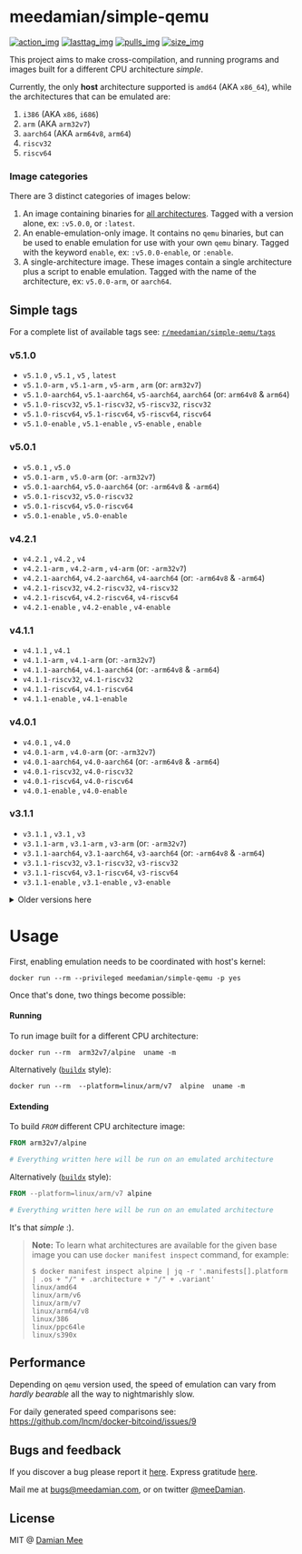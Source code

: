 meedamian/simple-qemu
=====================

[![action_img]][action_url] [![lasttag_img]][lasttag_url] [![pulls_img]][hub] [![size_img]][hub]

[action_img]: https://github.com/meeDamian/simple-qemu/workflows/Check%20master%20or%20PR/badge.svg
[action_url]: https://github.com/meeDamian/simple-qemu/actions?query=workflow%3A%22Check+master+or+PR%22

[lasttag_url]: https://github.com/meedamian/simple-qemu/releases/latest
[lasttag_img]: https://badgen.net/github/tag/meedamian/simple-qemu

[size_img]: https://badgen.net/docker/size/meedamian/simple-qemu/arm64?icon=docker&label=size%20%28arm64%29
[pulls_img]: https://badgen.net/docker/pulls/meedamian/simple-qemu?icon=docker&label=pulls
[hub]: https://hub.docker.com/r/meedamian/simple-qemu

This project aims to make cross-compilation, and running programs and images built for a different CPU architecture _simple_.

Currently, the only **host** architecture supported is `amd64` (AKA `x86_64`), while the architectures that can be emulated are:

1. `i386` (AKA `x86`, `i686`)
1. `arm` (AKA `arm32v7`)
1. `aarch64` (AKA `arm64v8`, `arm64`)
1. `riscv32`
1. `riscv64`


### Image categories

There are 3 distinct categories of images below:

1. An image containing binaries for [all architectures].  Tagged with a version alone, ex: `:v5.0.0`, or `:latest`.
1. An enable-emulation-only image.  It contains no `qemu` binaries, but can be used to enable emulation for use with your own `qemu` binary.  Tagged with the keyword `enable`, ex: `:v5.0.0-enable`, or `:enable`.
1. A single-architecture image.  These images contain a single architecture plus a script to enable emulation.  Tagged with the name of the architecture, ex: `v5.0.0-arm`, or `aarch64`.

[all architectures]: ./built-architectures.txt



Simple tags
-----------

For a complete list of available tags see: [`r/meedamian/simple-qemu/tags`](https://hub.docker.com/r/meedamian/simple-qemu/tags)

### v5.1.0
* `v5.1.0`        , `v5.1`        , `v5`        , `latest`
* `v5.1.0-arm`    , `v5.1-arm`    , `v5-arm`    , `arm`     (or: `arm32v7`)
* `v5.1.0-aarch64`, `v5.1-aarch64`, `v5-aarch64`, `aarch64` (or: `arm64v8` & `arm64`)
* `v5.1.0-riscv32`, `v5.1-riscv32`, `v5-riscv32`, `riscv32`
* `v5.1.0-riscv64`, `v5.1-riscv64`, `v5-riscv64`, `riscv64`
* `v5.1.0-enable` , `v5.1-enable` , `v5-enable` , `enable`

### v5.0.1
* `v5.0.1`        , `v5.0`
* `v5.0.1-arm`    , `v5.0-arm`     (or: `-arm32v7`)
* `v5.0.1-aarch64`, `v5.0-aarch64` (or: `-arm64v8` & `-arm64`)
* `v5.0.1-riscv32`, `v5.0-riscv32`
* `v5.0.1-riscv64`, `v5.0-riscv64`
* `v5.0.1-enable` , `v5.0-enable`

### v4.2.1
* `v4.2.1`        , `v4.2`        , `v4`
* `v4.2.1-arm`    , `v4.2-arm`    , `v4-arm`     (or: `-arm32v7`)
* `v4.2.1-aarch64`, `v4.2-aarch64`, `v4-aarch64` (or: `-arm64v8` & `-arm64`)
* `v4.2.1-riscv32`, `v4.2-riscv32`, `v4-riscv32`
* `v4.2.1-riscv64`, `v4.2-riscv64`, `v4-riscv64`
* `v4.2.1-enable` , `v4.2-enable` , `v4-enable`

### v4.1.1
* `v4.1.1`        , `v4.1`
* `v4.1.1-arm`    , `v4.1-arm`      (or: `-arm32v7`)
* `v4.1.1-aarch64`, `v4.1-aarch64`  (or: `-arm64v8` & `-arm64`)
* `v4.1.1-riscv32`, `v4.1-riscv32`
* `v4.1.1-riscv64`, `v4.1-riscv64`
* `v4.1.1-enable` , `v4.1-enable`

### v4.0.1
* `v4.0.1`        , `v4.0`
* `v4.0.1-arm`    , `v4.0-arm`     (or: `-arm32v7`)
* `v4.0.1-aarch64`, `v4.0-aarch64` (or: `-arm64v8` & `-arm64`)
* `v4.0.1-riscv32`, `v4.0-riscv32`
* `v4.0.1-riscv64`, `v4.0-riscv64`
* `v4.0.1-enable` , `v4.0-enable`

### v3.1.1
* `v3.1.1`        , `v3.1`        , `v3`
* `v3.1.1-arm`    , `v3.1-arm`    , `v3-arm`     (or: `-arm32v7`)
* `v3.1.1-aarch64`, `v3.1-aarch64`, `v3-aarch64` (or: `-arm64v8` & `-arm64`)
* `v3.1.1-riscv32`, `v3.1-riscv32`, `v3-riscv32`
* `v3.1.1-riscv64`, `v3.1-riscv64`, `v3-riscv64`
* `v3.1.1-enable` , `v3.1-enable` , `v3-enable`


<details>
    <summary>Older versions here</summary>

### v5.0.0
* `v5.0.0`
* `v5.0.0-arm`     (or: `-arm32v7`)
* `v5.0.0-aarch64` (or: `-arm64v8` & `-arm64`)
* `v5.0.0-riscv32`
* `v5.0.0-riscv64`
* `v5.0.0-enable`

### v4.2.0
* `v4.2.0`
* `v4.2.0-arm`     (or: `-arm32v7`)
* `v4.2.0-aarch64` (or: `-arm64v8` & `-arm64`)
* `v4.2.0-riscv32`
* `v4.2.0-riscv64`
* `v4.2.0-enable`

### v4.1.0
* `v4.1.0`
* `v4.1.0-arm`     (or: `-arm32v7`)
* `v4.1.0-aarch64` (or: `-arm64v8` & `-arm64`)
* `v4.1.0-riscv32`
* `v4.1.0-riscv64`
* `v4.1.0-enable`

### v4.0.0
* `v4.0.0`
* `v4.0.0-arm`     (or: `-arm32v7`)
* `v4.0.0-aarch64` (or: `-arm64v8` & `-arm64`)
* `v4.0.0-riscv32`
* `v4.0.0-riscv64`
* `v4.0.0-enable`

### v3.1.0
* `v3.1.0`
* `v3.1.0-arm`     (or: `-arm32v7`)
* `v3.1.0-aarch64` (or: `-arm64v8` & `-arm64`)
* `v3.1.0-riscv32`
* `v3.1.0-riscv64`
* `v3.1.0-enable`

</details>


Usage
=====

First, enabling emulation needs to be coordinated with host's kernel:

```shell script
docker run --rm --privileged meedamian/simple-qemu -p yes
```

Once that's done, two things become possible:


#### Running

To run image built for a different CPU architecture:

```shell script
docker run --rm  arm32v7/alpine  uname -m
```

Alternatively ([`buildx`][buildx] style):

```shell script
docker run --rm  --platform=linux/arm/v7  alpine  uname -m
```


#### Extending

To build _`FROM`_ different CPU architecture image:

```dockerfile
FROM arm32v7/alpine

# Everything written here will be run on an emulated architecture
``` 

Alternatively ([`buildx`][buildx] style):

```dockerfile
FROM --platform=linux/arm/v7 alpine

# Everything written here will be run on an emulated architecture
``` 

It's that _simple_ :).

[buildx]: https://github.com/docker/buildx#buildx

> **Note:** To learn what architectures are available for the given base image you can use `docker manifest inspect` command, for example:
>
> ```shell script
> $ docker manifest inspect alpine | jq -r '.manifests[].platform | .os + "/" + .architecture + "/" + .variant'
> linux/amd64
> linux/arm/v6
> linux/arm/v7
> linux/arm64/v8
> linux/386
> linux/ppc64le
> linux/s390x
>```



Performance
------------

Depending on `qemu` version used, the speed of emulation can vary from _hardly bearable_ all the way to nightmarishly slow.

For daily generated speed comparisons see: https://github.com/lncm/docker-bitcoind/issues/9


Bugs and feedback
------------------

If you discover a bug please report it [here](https://github.com/meeDamian/simple-qemu/issues/new).  Express gratitude [here](https://hodl.studio).

Mail me at bugs@meedamian.com, or on twitter [@meeDamian](http://twitter.com/meedamian).


License
--------

MIT @ [Damian Mee](https://meedamian.com)
